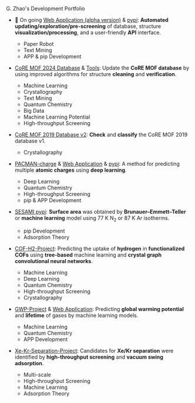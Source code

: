 G. Zhao's Development Portfolio

- 👷 On going [Web Application (alpha version)](https://c931-164-125-221-129.ngrok-free.app/) & [pypi](https://pypi.org/project/CoRE-MOF/): **Automated updating/exploration/pre-screening** of database, structure **visualization/processing**, and a user-friendly **API** interface.
  -  Paper Robot
  -  Text Mining
  -  APP & pip Development                                          
                                                                                  
- [CoRE MOF 2024 Database](https://zenodo.org/records/14216942) & [Tools](https://github.com/mtap-research/CoRE-MOF-Tools): Update the **CoRE MOF database** by using improved algorithms for structure **cleaning** and **verification**.
  -  Machine Learning
  -  Crystallography
  -  Text Mining
  -  Quantum Chemistry
  -  Big Data
  -  Machine Learning Potential
  -  High-throughput Screening                                                            
                                                                              
- [CoRE MOF 2019 Database v2](https://zenodo.org/records/14184621): **Check** and **classify** the CoRE MOF 2019 database v1.
  -  Crystallography                                                                   
                                                        
- [PACMAN-charge](https://github.com/mtap-research/PACMAN-charge) & [Web Application](https://pacman-charge-mtap.streamlit.app/) & [pypi](https://pypi.org/project/PACMAN-charge/): A method for predicting multiple **atomic charges** using **deep learning**.
  -  Deep Learning
  -  Quantum Chemistry
  -  High-throughput Screening
  -  pip & APP Development                                                         
                                                                     
- [SESAMI pypi](https://pypi.org/project/SESAMI/): **Surface area** was obtained by **Brunauer–Emmett–Teller** or **machine learning** model using 77 K N<sub>2</sub> or 87 K Ar isotherms.
  -  pip Development
  -  Adsorption Theory                                                      
                                                                  
- [COF-H2-Project](https://github.com/sxm13/H2-COF-functionalization): Predicting the uptake of **hydrogen** in **functionalized COFs** using **tree-based** machine learning and **crystal graph convolutional neural networks**.
  -  Machine Learning
  -  Deep Learning
  -  Quantum Chemistry
  -  High-throughput Screening
  -  Crystallography                                                
                                                                                       
- [GWP-Project](https://github.com/sxm13/GWP-project) & [Web Application](https://gwp-web-mtap-pnu.streamlit.app/): Predicting **global warming potential** and **lifetime** of gases by machine learning models.
  -  Machine Learning
  -  Quantum Chemistry
  -  APP Development                                                                   
                                                                                                                       
- [Xe-Kr-Separation-Project](https://github.com/sxm13/Xe-Kr-Separation-Project): Candidates for **Xe/Kr separation** were identified by **high-throughput screening** and **vacuum swing adsorption**.
  -  Multi-scale
  -  High-throughput Screening
  -  Machine Learning
  -  Adsorption Theory

